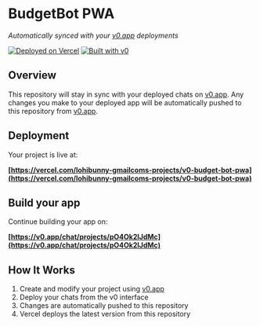 # BudgetBot PWA

*Automatically synced with your [v0.app](https://v0.app) deployments*

[![Deployed on Vercel](https://img.shields.io/badge/Deployed%20on-Vercel-black?style=for-the-badge&logo=vercel)](https://vercel.com/lohibunny-gmailcoms-projects/v0-budget-bot-pwa)
[![Built with v0](https://img.shields.io/badge/Built%20with-v0.app-black?style=for-the-badge)](https://v0.app/chat/projects/pO4Ok2lJdMc)

## Overview

This repository will stay in sync with your deployed chats on [v0.app](https://v0.app).
Any changes you make to your deployed app will be automatically pushed to this repository from [v0.app](https://v0.app).

## Deployment

Your project is live at:

**[https://vercel.com/lohibunny-gmailcoms-projects/v0-budget-bot-pwa](https://vercel.com/lohibunny-gmailcoms-projects/v0-budget-bot-pwa)**

## Build your app

Continue building your app on:

**[https://v0.app/chat/projects/pO4Ok2lJdMc](https://v0.app/chat/projects/pO4Ok2lJdMc)**

## How It Works

1. Create and modify your project using [v0.app](https://v0.app)
2. Deploy your chats from the v0 interface
3. Changes are automatically pushed to this repository
4. Vercel deploys the latest version from this repository